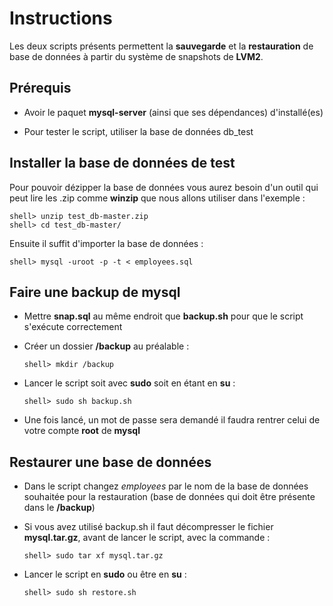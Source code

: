 ﻿# Instructions

Les deux scripts présents permettent la **sauvegarde** et la **restauration** de base de données à partir du système de snapshots de **LVM2**.



## Prérequis

* Avoir le paquet **mysql-server** (ainsi que ses dépendances) d'installé(es)

* Pour tester le script, utiliser la base de données db_test

## Installer la base de données de test

Pour pouvoir dézipper la base de données vous aurez besoin d'un outil qui peut lire les .zip comme **winzip** que nous allons utiliser dans l'exemple :

```terminal
shell> unzip test_db-master.zip
shell> cd test_db-master/
```
Ensuite il suffit d'importer la base de données :

```terminal
shell> mysql -uroot -p -t < employees.sql
```

## Faire une backup de mysql

* Mettre **snap.sql** au même endroit que **backup.sh** pour que le script s'exécute correctement 

* Créer un dossier **/backup** au préalable :
  ```terminal
  shell> mkdir /backup
  ```

* Lancer le script soit avec **sudo** soit en étant en **su** :
  ```terminal
  shell> sudo sh backup.sh
  ```

* Une fois lancé, un mot de passe sera demandé il faudra rentrer celui de votre compte **root** de **mysql**

## Restaurer une base de données

* Dans le script changez *employees* par le nom de la base de données souhaitée pour la restauration (base de données qui doit être présente dans le **/backup**)

* Si vous avez utilisé backup.sh il faut décompresser le fichier **mysql.tar.gz**, avant de lancer le script, avec la commande :
	 ```terminal
	 shell> sudo tar xf mysql.tar.gz
	 ```

* Lancer le script en **sudo** ou être en **su** :
	 ```terminal
	 shell> sudo sh restore.sh
	 ```

